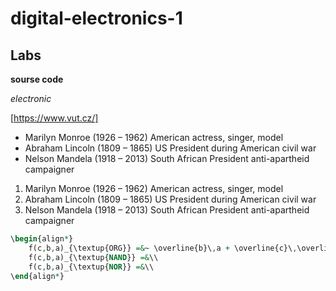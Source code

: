 # digital-electronics-1

## Labs


**sourse code**

 *electronic*
 
 [https://www.vut.cz/]
 
 
- Marilyn Monroe (1926 – 1962) American actress, singer, model
- Abraham Lincoln (1809 – 1865) US President during American civil war
- Nelson Mandela (1918 – 2013)  South African President anti-apartheid campaigner


1. Marilyn Monroe (1926 – 1962) American actress, singer, model
2. Abraham Lincoln (1809 – 1865) US President during American civil war
3. Nelson Mandela (1918 – 2013)  South African President anti-apartheid campaigner


``` vhdl
\begin{align*}
    f(c,b,a)_{\textup{ORG}} =&~ \overline{b}\,a + \overline{c}\,\overline{b}\\
    f(c,b,a)_{\textup{NAND}} =&\\
    f(c,b,a)_{\textup{NOR}} =&\\
\end{align*}

```
